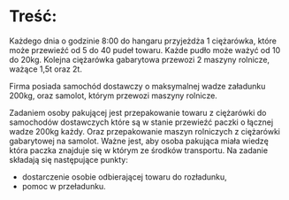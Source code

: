 # Treść: #

Każdego dnia o godzinie 8:00 do hangaru przyjeżdża 1 ciężarówka, które może przewieźć od 5 do 
40 pudeł towaru. Każde pudło może ważyć od 10 do 20kg. Kolejna ciężarówka gabarytowa 
przewozi 2 maszyny rolnicze, ważące 1,5t oraz 2t.

Firma posiada samochód dostawczy o maksymalnej wadze załadunku 200kg, oraz samolot, którym 
przewozi maszyny rolnicze.

Zadaniem osoby pakującej jest przepakowanie towaru z ciężarówki do samochodów dostawczych 
które są w stanie przewieźć paczki o łącznej wadze 200kg każdy. Oraz przepakowanie maszyn 
rolniczych z ciężarówki gabarytowej na samolot. Ważne jest, aby osoba pakująca miała wiedzę 
która paczka znajduje się w którym ze środków transportu.
Na zadanie składają się następujące punkty:

* dostarczenie osobie odbierającej towaru do rozładunku,
* pomoc w przeładunku.
